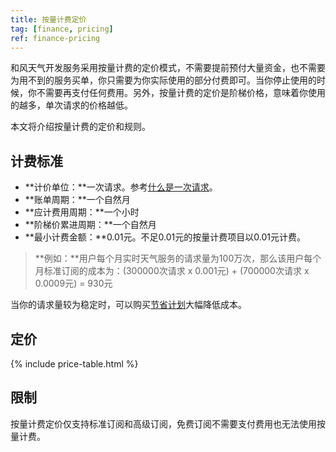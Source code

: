 ```yaml
---
title: 按量计费定价
tag: [finance, pricing]
ref: finance-pricing
---
```


和风天气开发服务采用按量计费的定价模式，不需要提前预付大量资金，也不需要为用不到的服务买单，你只需要为你实际使用的部分付费即可。当你停止使用的时候，你不需要再支付任何费用。另外，按量计费的定价是阶梯价格，意味着你使用的越多，单次请求的价格越低。

本文将介绍按量计费的定价和规则。

## 计费标准

- **计价单位：**一次请求。参考[什么是一次请求](/help/#what-is-a-request)。
- **账单周期：**一个自然月
- **应计费用周期：**一个小时
- **阶梯价累进周期：**一个自然月
- **最小计费金额：**0.01元。不足0.01元的按量计费项目以0.01元计费。

> **例如：**用户每个月实时天气服务的请求量为100万次，那么该用户每个月标准订阅的成本为：(300000次请求 x 0.001元) + (700000次请求 x 0.0009元) = 930元

当你的请求量较为稳定时，可以购买[节省计划](/docs/finance/saving-plans/)大幅降低成本。

## 定价

{% include price-table.html %}

## 限制

按量计费定价仅支持标准订阅和高级订阅，免费订阅不需要支付费用也无法使用按量计费。
